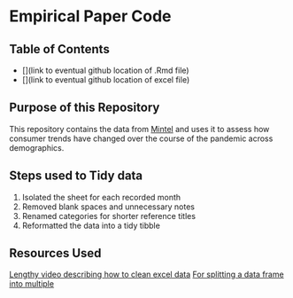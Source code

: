 # Empirical Paper Code

## Table of Contents

- [](link to eventual github location of .Rmd file)
- [](link to eventual github location of excel file)

## Purpose of this Repository

This repository contains the data from [Mintel](https://reports-mintel-com.proxy.uchicago.edu/display/1044545/?fromSearch=%3Ffilters.category%3D118%26last_filter%3Dcategory) and uses it to assess how consumer trends have changed over the course of the pandemic across demographics.

## Steps used to Tidy data
1) Isolated the sheet for each recorded month
2) Removed blank spaces and unnecessary notes
3) Renamed categories for shorter reference titles
4) Reformatted the data into a tidy tibble 

## Resources Used 

[Lengthy video describing how to clean excel data](https://www.youtube.com/watch?v=xhMNW3Y6C2Q)
[For splitting a data frame into multiple](https://statisticsglobe.com/split-data-frame-in-r)
